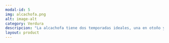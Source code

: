 ```yaml
---
modal-id: 5
img: alcachofa.png
alt: image-alt
category: Verdura
descripcion: "La alcachofa tiene dos temporadas ideales, una en otoño y otra en primavera, dependiendo del clima de la zona donde se produce."
layout: product
---
```

